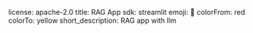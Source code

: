 license: apache-2.0
title: RAG App
sdk: streamlit
emoji: 🏃
colorFrom: red
colorTo: yellow
short_description: RAG app with llm

